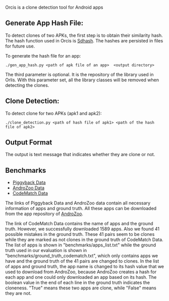 Orcis is a clone detection tool for Android apps

## Generate App Hash File:
To detect clones of two APKs, the first step is to obtain their similarity hash.
The hash function used in Orcis is [Sdhash](https://github.com/sptonkin/fuzzyhashlib).
The hashes are persisted in files for future use.

To generate the hash file for an app:

```
./gen_app_hash.py <path of apk file of an app>  <output directory>
```

The third parameter is optional. It is the repository of the library used in Orlis. With this 
parameter set, all the library classes will be removed when detecting the clones. 

## Clone Detection:
To detect clone for two APKs (apk1 and apk2):

```
./clone_detection.py <path of hash file of apk1> <path of the hash file of apk2>
```

## Output Format 
The output is text message that indicates whether they are clone or not.


## Benchmarks
* [Piggyback Data](https://github.com/serval-snt-uni-lu/Piggybacking)
* [AndroZoo Data](https://androzoo.uni.lu/repackaging)
* [CodeMatch Data](http://www.st.informatik.tu-darmstadt.de/artifacts/codematch/)

The links of Piggyback Data and AndroZoo data contain all necessary
information of apps and ground truth. All these apps can be downloaded from the app
repository of [AndroZoo](https://androzoo.uni.lu/).

The link of CodeMatch Data contains the name of apps and the ground truth.
However, we successfully downloaded 1589 apps. Also we found 41 possible
mistakes in the ground truth. These 41 pairs seem to be clones while they are marked
as not clones in the ground truth of CodeMatch Data. The list of apps is shown in
"benchmarks/apps_list.txt" while the ground truth used in our evaluation is shown
in "benchmarks/ground_truth_codematch.txt", which only contains apps we have and
the ground truth of the 41 pairs are changed to clones. In the list of apps and ground
truth, the app name is changed to its hash value that we used to download from AndroZoo,
because AndroZoo creates a hash for each app and one could only downloaded an app based on
its hash. The boolean value in the end of each line in the ground truth
indicates the cloneness. "True" means these two apps are clone, while "False"
means they are not.

